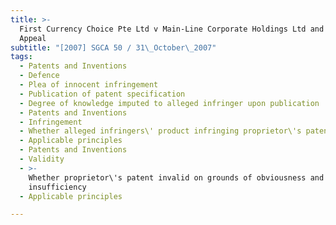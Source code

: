 ```yaml
---
title: >-
  First Currency Choice Pte Ltd v Main-Line Corporate Holdings Ltd and Another
  Appeal
subtitle: "[2007] SGCA 50 / 31\_October\_2007"
tags:
  - Patents and Inventions
  - Defence
  - Plea of innocent infringement
  - Publication of patent specification
  - Degree of knowledge imputed to alleged infringer upon publication
  - Patents and Inventions
  - Infringement
  - Whether alleged infringers\' product infringing proprietor\'s patent
  - Applicable principles
  - Patents and Inventions
  - Validity
  - >-
    Whether proprietor\'s patent invalid on grounds of obviousness and
    insufficiency
  - Applicable principles

---
```


